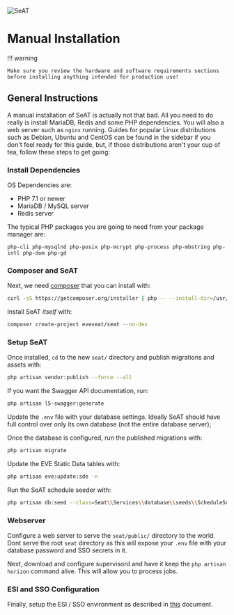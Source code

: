 ![SeAT](https://i.imgur.com/aPPOxSK.png)

# Manual Installation

!!! warning

    Make sure you review the hardware and software requirements sections before installing anything intended for production use!

## General Instructions

A manual installation of SeAT is actually not that bad. All you need to do really is install MariaDB, Redis and some PHP dependencies. You will also a web server such as `nginx` running. Guides for popular Linux distributions such as Debian, Ubuntu and CentOS can be found in the sidebar if you don't feel ready for this guide, but, if those distributions aren't your cup of tea, follow these steps to get going:

### Install Dependencies

OS Dependencies are:

- PHP 7.1 or newer
- MariaDB / MySQL server
- Redis server

The typical PHP packages you are going to need from your package manager are:

```text
php-cli php-mysqlnd php-posix php-mcrypt php-process php-mbstring php-intl php-dom php-gd
```

### Composer and SeAT

Next, we need [composer](https://getcomposer.org/) that you can install with:

```bash
curl -sS https://getcomposer.org/installer | php -- --install-dir=/usr/local/bin --filename=composer && hash -r
```

Install SeAT _itself_ with:

```bash
composer create-project eveseat/seat --no-dev
```

### Setup SeAT

Once installed, `cd` to the new `seat/` directory and publish migrations and assets with:

```bash
php artisan vendor:publish --force --all
```

If you want the Swagger API documentation, run:

```bash
php artisan l5-swagger:generate
```

Update the `.env` file with your database settings. Ideally SeAT should have full control over only its own database (not the entire database server);

Once the database is configured, run the published migrations with:

```bash
php artisan migrate
```

Update the EVE Static Data tables with:

```bash
php artisan eve:update:sde -n
```

Run the SeAT schedule seeder with:

```bash
php artisan db:seed --class=Seat\\Services\\database\\seeds\\ScheduleSeeder
```

### Webserver

Configure a web server to serve the `seat/public/` directory to the world. Dont serve the root `seat` directory as this will expose your `.env` file with your database password and SSO secrets in it.

Next, download and configure supervisord and have it keep the `php artisan horizon` command alive. This will allow you to process jobs.

### ESI and SSO Configuration

Finally, setup the ESI / SSO environment as described in [this](/configuration/esi_configuration/) document.
